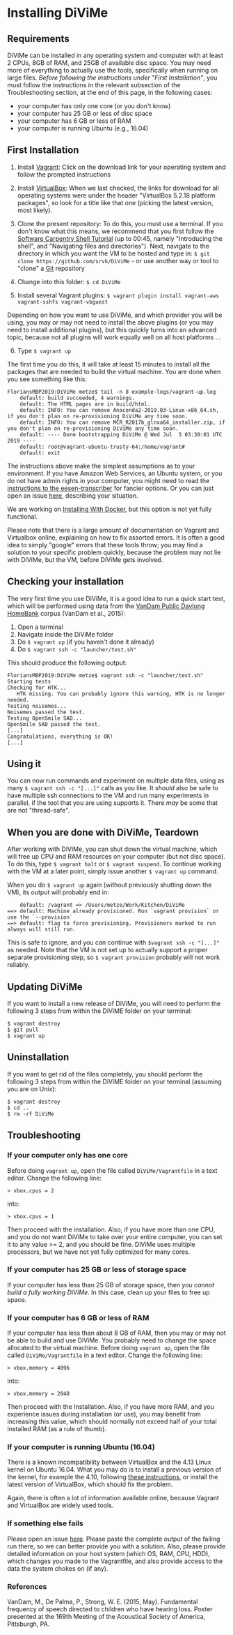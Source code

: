 # Installing DiViMe

## Requirements

DiViMe can be installed in any operating system and computer with at least 2 CPUs, 8GB of RAM, and 25GB of available disc space. You may need more of everything to actually use the tools, specifically when running on large files. *Before following the instructions under "First Installation"*, you must follow the instructions in the relevant subsection of the Troubleshooting section, at the end of this page, in the following cases:

- your computer has only one core (or you don't know)
- your computer has 25 GB or less of disc space
- your computer has 6 GB or less of RAM
- your computer is running Ubuntu (e.g., 16.04)


## First Installation

1. Install [Vagrant](https://www.vagrantup.com/): Click on the download link for your operating system and follow the prompted instructions

2. Install [VirtualBox](https://www.virtualbox.org/wiki/Downloads): When we last checked, the links for download for all operating systems were under the header "VirtualBox 5.2.18 platform packages", so look for a title like that one (picking the latest version, most likely).

3. Clone the present repository: To do this, you must use a terminal. If you don't know what this means, we recommend that you first follow the [Software Carpentry Shell Tutorial](https://swcarpentry.github.io/shell-novice/) (up to 00:45, namely "Introducing the shell", and "Navigating files and directories"). Next, navigate to the directory in which you want the VM to be hosted and type in: `$ git clone https://github.com/srvk/DiViMe` - or use another way or tool to "clone" a [Git](https://git-scm.com) repository

4. Change into this folder: `$ cd DiViMe`

5. Install several Vagrant plugins: `$ vagrant plugin install vagrant-aws vagrant-sshfs vagrant-vbguest`

Depending on how you want to use DiViMe, and which provider you will be using, you may or may not need to install the above plugins (or you may need to install additional plugins), but this quickly turns into an advanced topic, because not all plugins will work equally well on all host platforms ...

6. Type `$ vagrant up`

The first time you do this, it will take at least 15 minutes to install all the packages that are needed to build the virtual machine. You are done when you see something like this:

```
FloriansMBP2019:DiViMe metze$ tail -n 8 example-logs/vagrant-up.log 
    default: build succeeded, 4 warnings.
    default: The HTML pages are in build/html.
    default: INFO: You can remove Anaconda2-2019.03-Linux-x86_64.sh, if you don't plan on re-provisioning DiViMe any time soon.
    default: INFO: You can remove MCR_R2017b_glnxa64_installer.zip, if you don't plan on re-provisioning DiViMe any time soon.
    default: ---- Done bootstrapping DiViMe @ Wed Jul  3 03:30:01 UTC 2019 ----
    default: root@vagrant-ubuntu-trusty-64:/home/vagrant# 
    default: exit
```

The instructions above make the simplest assumptions as to your environment. If you have Amazon Web Services, an Ubuntu system, or you do not have admin rights in your computer, you might need to read the [instructions to the eesen-transcriber](https://github.com/srvk/eesen-transcriber/blob/master/INSTALL.md) for fancier options.  Or you can just open an issue [here](https://github.com/srvk/DiViMe/issues), describing your situation.

We are working on [Installing With Docker](https://github.com/srvk/DiViMe/wiki/InstallingWithDocker), but this option is not yet fully functional. 

Please note that there is a large amount of documentation on Vagrant and Virtualbox online, explaining on how to fix assorted errors. It is often a good idea to simply "google" errors that these tools throw; you may find a solution to your specific problem quickly, because the problem may not lie with DiViMe, but the VM, before DiViMe gets involved.

## Checking your installation

The very first time you use DiViMe, it is a good idea to run a quick start test, which will be performed using data from the [VanDam Public Daylong](https://homebank.talkbank.org/access/Public/VanDam-Daylong.html) [HomeBank](homebank.talkbank.org) corpus (VanDam et al., 2015):

1. Open a terminal
2. Navigate inside the DiViMe folder
3. Do `$ vagrant up` (if you haven't done it already)
4. Do `$ vagrant ssh -c "launcher/test.sh"`

This should produce the following output:

```
FloriansMBP2019:DiViMe metze$ vagrant ssh -c "launcher/test.sh"
Starting tests
Checking for HTK...
   HTK missing. You can probably ignore this warning, HTK is no longer needed.
Testing noisemes...
Noisemes passed the test.
Testing OpenSmile SAD...
OpenSmile SAD passed the test.
[...]
Congratulations, everything is OK! 
[...]
```

## Using it

You can now run commands and experiment on multiple data files, using as many `$ vagrant ssh -c "[...]"` calls as you like. It *should* also be safe to have multiple ssh connections to the VM and run many experiments in parallel, if the tool that you are using supports it. There *may* be some that are not "thread-safe".

## When you are done with DiViMe, Teardown

After working with DiViMe, you can shut down the virtual machine, which will free up CPU and RAM resources on your computer (but not disc space). To do this, type `$ vagrant halt` or `$ vagrant suspend`. To continue working with the VM at a later point, simply issue another `$ vagrant up` command.

When you do `$ vagrant up` again (without previously shutting down the VM), its output will probably end in:

```
    default: /vagrant => /Users/metze/Work/Kitchen/DiViMe
==> default: Machine already provisioned. Run `vagrant provision` or use the `--provision`
==> default: flag to force provisioning. Provisioners marked to run always will still run.
```

This is safe to ignore, and you can continue with `$vagrant ssh -c "[...]"` as needed. Note that the VM is not set up to actually support a proper separate provisioning step, so `$ vagrant provision` probably will not work reliably.

## Updating DiViMe

If you want to install a new release of DiViMe, you will need to perform the following 3 steps from within the DiViME folder on your terminal:

```
$ vagrant destroy
$ git pull
$ vagrant up
```

## Uninstallation 

If you want to get rid of the files completely, you should perform the following 3 steps from within the DiViME folder on your terminal (assuming you are on Unix):

```
$ vagrant destroy
$ cd ..
$ rm -rf DiViMe
```

## Troubleshooting

### If your computer only has one core

Before doing `vagrant up`, open the file called `DiViMe/Vagrantfile` in a text editor. Change the following line:
```
> vbox.cpus = 2
```
into:
```
> vbox.cpus = 1
```
Then proceed with the installation. Also, if you have more than one CPU, and you do not want DiViMe to take over your entire computer, you can set it to any value >= 2, and you should be fine. DiViMe uses multiple processors, but we have not yet fully optimized for many cores.

### If your computer has 25 GB or less of storage space 

If your computer has less than 25 GB of storage space, then *you cannot build a fully working DiViMe*. In this case, clean up your files to free up space.

### If your computer has 6 GB or less of RAM 

If your computer has less than about 8 GB of RAM, then you may or may not be able to build and use DiViMe. You probably need to change the space allocated to the virtual machine. Before doing `vagrant up`, open the file called `DiViMe/Vagrantfile` in a text editor. Change the following line:
```
> vbox.memory = 4096
```
into:
```
> vbox.memory = 2048
```
Then proceed with the Installation. Also, if you have more RAM, and you experience issues during installation (or use), you may benefit from increasing this value, which should normally not exceed half of your total installed RAM (as a rule of thumb).

### If your computer is running Ubuntu (16.04)

There is a known incompatibility between VirtualBox and the 4.13 Linux kernel on Ubuntu 16.04. What you may do is to install a previous version of the kernel, for example the 4.10, following [these instructions](https://doc.ubuntu-fr.org/kernel#installationSimple), or install the latest version of VirtualBox, which should fix the problem.

Again, there is often a lot of information available online, because Vagrant and VirtualBox are widely used tools.

### If something  else fails

Please open an issue [here](https://github.com/srvk/DiViMe/issues). Please paste the complete output of the failing run there, so we can better provide you with a solution. Also, please provide detailed information on your host system (which OS, RAM, CPU, HDD), which changes you made to the Vagrantfile, and also provide access to the data the system chokes on (if any).

### References

VanDam, M., De Palma, P., Strong, W. E. (2015, May). Fundamental frequency of speech directed to children who have hearing loss. Poster presented at the 169th Meeting of the Acoustical Society of America, Pittsburgh, PA.
